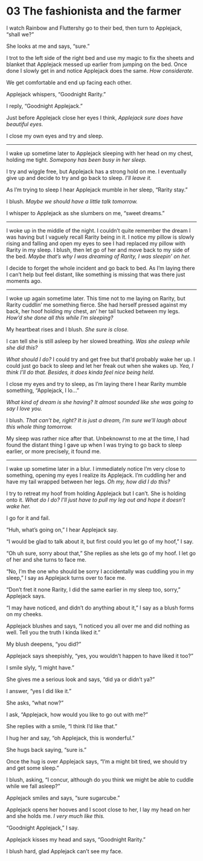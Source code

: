 # 03 The fashionista and the farmer

I watch Rainbow and Fluttershy go to their bed, then turn to Applejack, “shall we?”

She looks at me and says, “sure.”

I trot to the left side of the right bed and use my magic to fix the sheets and blanket that Applejack messed up earlier from jumping on the bed. Once done I slowly get in and notice Applejack does the same. *How considerate.*

We get comfortable and end up facing each other.

Applejack whispers, “Goodnight Rarity.”

I reply, “Goodnight Applejack.”

Just before Applejack close her eyes I think, *Applejack sure does have beautiful eyes.*

I close my own eyes and try and sleep.

***

I wake up sometime later to Applejack sleeping with her head on my chest, holding me tight. *Somepony has been busy in her sleep.*

I try and wiggle free, but Applejack has a strong hold on me. I eventually give up and decide to try and go back to sleep. *I’ll leave it.*

As I’m trying to sleep I hear Applejack mumble in her sleep, “Rarity stay.”

I blush. *Maybe we should have a little talk tomorrow.*

I whisper to Applejack as she slumbers on me, “sweet dreams.”

***

I woke up in the middle of the night. I couldn’t quite remember the dream I was having but I vaguely recall Rarity being in it. I notice my pillow is slowly rising and falling and open my eyes to see I had replaced my pillow with Rarity in my sleep. I blush, then let go of her and move back to my side of the bed. *Maybe that’s why I was dreaming of Rarity, I was sleepin’ on her.*

I decide to forget the whole incident and go back to bed. As I’m laying there I can’t help but feel distant, like something is missing that was there just moments ago.

***

I woke up again sometime later. This time not to me laying on Rarity, but Rarity cuddlin’ me something fierce. She had herself pressed against my back, her hoof holding my chest, an’ her tail tucked between my legs. *How’d she done all this while I’m sleeping?*

My heartbeat rises and I blush. *She sure is close.*

I can tell she is still asleep by her slowed breathing. *Was she asleep while she did this?*

*What should I do?* I could try and get free but that’d probably wake her up. I could just go back to sleep and let her freak out when she wakes up. *Yea, I think I’ll do that. Besides, it does kinda feel nice being held.*

I close my eyes and try to sleep, as I’m laying there I hear Rarity mumble something, “Applejack, I lo...”

*What kind of dream is she having? It almost sounded like she was going to say I love you.*

I blush. *That can’t be, right? It is just a dream, I’m sure we’ll laugh about this whole thing tomorrow.*

My sleep was rather nice after that. Unbeknownst to me at the time, I had found the distant thing I gave up when I was trying to go back to sleep earlier, or more precisely, it found me.

***

I wake up sometime later in a blur. I immediately notice I’m very close to something, opening my eyes I realize its Applejack. I’m cuddling her and have my tail wrapped between her legs. *Oh my, how did I do this?*

I try to retreat my hoof from holding Applejack but I can’t. She is holding onto it. *What do I do? I’ll just have to pull my leg out and hope it doesn’t wake her.*

I go for it and fail.

“Huh, what’s going on,” I hear Applejack say.

“I would be glad to talk about it, but first could you let go of my hoof,” I say.

“Oh uh sure, sorry about that,” She replies as she lets go of my hoof. I let go of her and she turns to face me.

“No, I’m the one who should be sorry I accidentally was cuddling you in my sleep,” I say as Applejack turns over to face me.

“Don’t fret it none Rarity, I did the same earlier in my sleep too, sorry,” Applejack says.

“I may have noticed, and didn’t do anything about it,” I say as a blush forms on my cheeks.

Applejack blushes and says, “I noticed you all over me and did nothing as well. Tell you the truth I kinda liked it.”

My blush deepens, “you did?”

Applejack says sheepishly, “yes, you wouldn’t happen to have liked it too?”

I smile slyly, “I might have.”

She gives me a serious look and says, “did ya or didn’t ya?”

I answer, “yes I did like it.”

She asks, “what now?”

I ask, “Applejack, how would you like to go out with me?”

She replies with a smile, “I think I’d like that.”

I hug her and say, “oh Applejack, this is wonderful.”

She hugs back saying, “sure is.”

Once the hug is over Applejack says, “I’m a might bit tired, we should try and get some sleep.”

I blush, asking, “I concur, although do you think we might be able to cuddle while we fall asleep?”

Applejack smiles and says, “sure sugarcube.”

Applejack opens her hooves and I scoot close to her, I lay my head on her and she holds me. *I very much like this.*

“Goodnight Applejack,” I say.

Applejack kisses my head and says, “Goodnight Rarity.”

I blush hard, glad Applejack can’t see my face.
